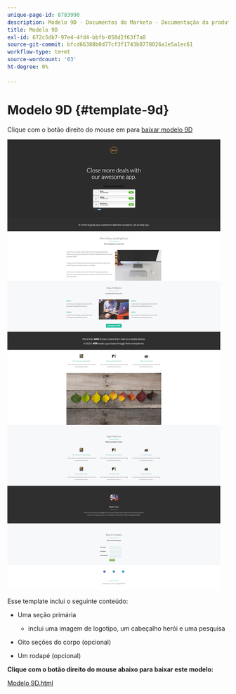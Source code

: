 ```yaml
---
unique-page-id: 8783990
description: Modelo 9D - Documentos do Marketo - Documentação do produto
title: Modelo 9D
exl-id: 672c5db7-97e4-4fd4-bbfb-058d2f63f7a8
source-git-commit: bfcd66388b0d77cf3f1743b0778026a1e5a1ec61
workflow-type: tm+mt
source-wordcount: '63'
ht-degree: 0%

---
```


# Modelo 9D {#template-9d}

Clique com o botão direito do mouse em para [baixar modelo 9D](https://experienceleague.adobe.com/landing/marketo/lp-templates/template-9d.html)

![](assets/image2015-7-28-15-3a54-3a21.png)

Esse template inclui o seguinte conteúdo:

* Uma seção primária

   * inclui uma imagem de logotipo, um cabeçalho herói e uma pesquisa

* Oito seções do corpo (opcional)
* Um rodapé (opcional)

**Clique com o botão direito do mouse abaixo para baixar este modelo:**

[Modelo 9D.html](https://experienceleague.adobe.com/landing/marketo/lp-templates/template-9d.html)
